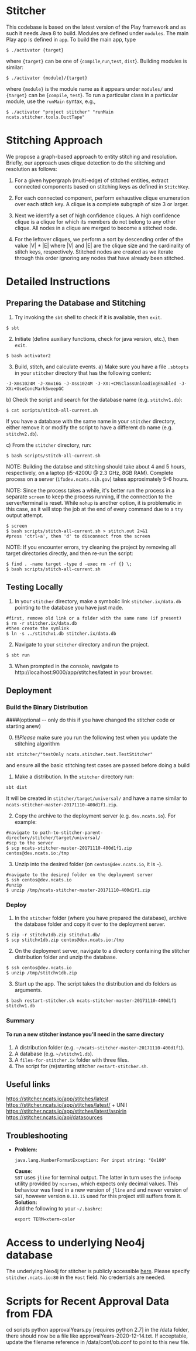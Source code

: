 Stitcher
========

This codebase is based on the latest version of the Play framework
and as such it needs Java 8 to build. Modules are defined under
```modules```. The main Play app is defined in ```app```. To build the
main app, type

```console
$ ./activator {target}
```

where ```{target}``` can be one of
{```compile```,```run```,```test```, ```dist```}. Building modules is
similar:

```console
$ ./activator {module}/{target}
```

where ```{module}``` is the module name as it appears under ```modules/```
and ```{target}``` can be {```compile```, ```test```}. To run a particular
class in a particular module, use the ```runMain``` syntax, e.g.,

```console
$ ./activator "project stitcher" "runMain ncats.stitcher.tools.DuctTape"
```

Stitching Approach
==================

We propose a graph-based approach to entity stitching and
resolution. Briefly, our approach uses clique detection to do the
stitching and resolution as follows:

1. For a given hypergraph (multi-edge) of stitched entities, extract
connected components based on stitching keys as defined in
```StitchKey```.

2. For each connected component, perform exhaustive clique enumeration
over each stitch key. A clique is a complete subgraph of size 3 or
larger.

3. Next we identify a set of high confidence cliques. A high
confidence clique is a clique for which its members do not belong to
any other clique. All nodes in a clique are merged to become a
stitched node.

4. For the leftover cliques, we perform a sort by descending order of
the value |V| * |E| where |V| and |E| are the clique size and the
cardinality of stitch keys, respectively. Stitched nodes are created
as we iterate through this order ignoring any nodes that have already
been stitched.

Detailed Instructions
==================

## Preparing the Database and Stitching

1) Try invoking the `sbt` shell to check if it is available, then `exit`.
```console
$ sbt
```

2) Initiate (define auxiliary functions, check for java version, etc.), then `exit`.
```console
$ bash activator2
```

3) Build, stitch, and calculate events. 
a) Make sure you have a file `.sbtopts` in your `stitcher` directory that has the following content:
```console
-J-Xms1024M -J-Xmx16G -J-Xss1024M -J-XX:+CMSClassUnloadingEnabled -J-XX:+UseConcMarkSweepGC
```

b) Check the script and search for the database name (e.g. `stitchv1.db`):
```console
$ cat scripts/stitch-all-current.sh
```
If you have a database with the same name in your `stitcher` directory, either remove it or modify the script to have a different db name (e.g. `stitchv2.db`).

c) From the `stitcher` directory, run:
```console
$ bash scripts/stitch-all-current.sh
```
NOTE: Building the databse and stitching should take about 4 and 5 hours, respectively, on a laptop (i5-4200U @ 2.3 GHz, 8GB RAM).
Complete process on a server (`ifxdev.ncats.nih.gov`) takes approximately 5-6 hours.

NOTE: Since the process takes a while, it's better run the process in a separate `screen` to keep the process running, if the connection to the server/terminal is reset.
While `nohup` is another option, it is problematic in this case, as it will stop the job at the end of every command due to a `tty` output attempt. 
```console
$ screen
$ bash scripts/stitch-all-current.sh > stitch.out 2>&1
#press 'ctrl+a', then 'd' to disconnect from the screen
```

NOTE: If you encounter errors, try cleaning the project by removing all target directories directly, and then re-run the script:
```console
$ find . -name target -type d -exec rm -rf {} \;
$ bash scripts/stitch-all-current.sh
```

## Testing Locally

1) In your `stitcher` directory, make a symbolic link `stitcher.ix/data.db` pointing to the database you have just made.
```console
#first, remove old link or a folder with the same name (if present)
$ rm -r stitcher.ix/data.db
#then create the symlink
$ ln -s ../stitchv1.db stitcher.ix/data.db
```

2) Navigate to your `stitcher` directory and run the project.
```console
$ sbt run
```

3) When prompted in the console, navigate to http://localhost:9000/app/stitches/latest in your browser.

## Deployment  

### Build the Binary Distribution 
####(optional -- only do this if you have changed the stitcher code or starting anew)

0) !!!*Please* make sure you run the following test when you update the stitching algorithm
```console
sbt stitcher/"testOnly ncats.stitcher.test.TestStitcher"
```
and ensure all the basic stitching test cases are passed before doing a build

1) Make a distribution. In the `stitcher` directory run:
```
sbt dist
```
It will be created in `stitcher/target/universal/` and have a name similar to `ncats-stitcher-master-20171110-400d1f1.zip`.

2) Copy the archive to the deployment server (e.g. `dev.ncats.io`). For example:
```
#navigate to path-to-stitcher-parent-directory/stitcher/target/universal/ 
#scp to the server
$ scp ncats-stitcher-master-20171110-400d1f1.zip centos@dev.ncats.io:/tmp
```

3) Unzip into the desired folder (on `centos@dev.ncats.io`, it is `~`).
```
#navigate to the desired folder on the deployment server
$ ssh centos@dev.ncats.io
#unzip
$ unzip /tmp/ncats-stitcher-master-20171110-400d1f1.zip
```

### Deploy

1) In the `stitcher` folder (where you have prepared the database), archive the database folder and copy it over to the deployment server.
```
$ zip -r stitchv1db.zip stitchv1.db/
$ scp stitchv1db.zip centos@dev.ncats.io:/tmp
```

2) On the deployment server, navigate to a directory containing the stitcher distribution folder and unzip the database.
```
$ ssh centos@dev.ncats.io
$ unzip /tmp/stitchv1db.zip
```

3) Start up the app. The script takes the distribution and db folders as arguments.
```
$ bash restart-stitcher.sh ncats-stitcher-master-20171110-400d1f1 stitchv1.db
```

### Summary 
#### To run a new stitcher instance you'll need in the same directory
1) A distribution folder (e.g. `~/ncats-stitcher-master-20171110-400d1f1`).
2) A database (e.g. `~/stitchv1.db`).
3) A `files-for-stitcher.ix` folder with three files.
4) The script for (re)starting stitcher `restart-stitcher.sh`.

## Useful links

https://stitcher.ncats.io/app/stitches/latest  
https://stitcher.ncats.io/app/stitches/latest/ + UNII  
https://stitcher.ncats.io/app/stitches/latest/aspirin  
https://stitcher.ncats.io/api/datasources  

## Troubleshooting
- **Problem:** 
    ```
    java.lang.NumberFormatException: For input string: "0x100"
    ```
    **Cause:**    
    `SBT` uses `jline` for terminal output. The latter in turn uses the `infocmp` utility provided by `ncurses`, which expects only decimal values. This behaviour was fixed in a new version of `jline` and and newer version of `SBT`, however version `0.13.15` used for this project still suffers from it.  
    **Solution:**   
    Add the following to your `~/.bashrc`:  
    ```
    export TERM=xterm-color
    ```

Access to underlying Neo4j database
===================================

The underlying Neo4j for stitcher is publicly accessible [here](https://stitcher.ncats.io/browser/). Please specify ```stitcher.ncats.io:80``` in the ```Host``` field. No credentials are needed.

Scripts for Recent Approval Data from FDA
=========================================

cd scripts
python approvalYears.py   [requires python 2.7]
in the /data folder, there should now be a file like approvalYears-2020-12-14.txt. If acceptable, update the filename reference in /data/conf/ob.conf to point to this new file.


